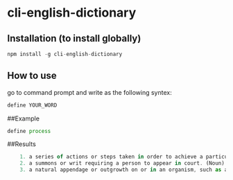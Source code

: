 # cli-english-dictionary
## Installation (to install globally)

```javascript
npm install -g cli-english-dictionary
```
## How to use
go to command prompt and write as the following syntex:

```javascript
define YOUR_WORD
```

##Example
```javascript
define process
```
##Results
```javascript
    1. a series of actions or steps taken in order to achieve a particular end (Noun)
    2. a summons or writ requiring a person to appear in court. (Noun)
    3. a natural appendage or outgrowth on or in an organism, such as a protuberance on a bone. (Noun)

```


